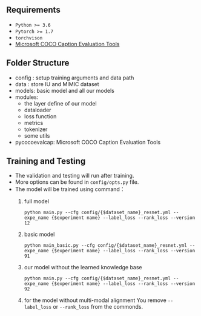 ## Requirements
- `Python >= 3.6`
- `Pytorch >= 1.7`
- `torchvison`
- [Microsoft COCO Caption Evaluation Tools](https://github.com/tylin/coco-caption)

## Folder Structure
- config : setup training arguments and data path
- data : store IU and MIMIC dataset
- models: basic model and all our models
- modules: 
    - the layer define of our model 
    - dataloader
    - loss function
    - metrics
    - tokenizer
    - some utils
- pycocoevalcap: Microsoft COCO Caption Evaluation Tools

## Training and Testing
- The validation and testing will run after training.
- More options can be found in `config/opts.py` file.
- The model will be trained using command：
    1. full model
    
        ```
        python main.py --cfg config/{$dataset_name}_resnet.yml --expe_name {$experiment name} --label_loss --rank_loss --version 12
        ```
        
    2. basic model
    
        ```
        python main_basic.py --cfg config/{$dataset_name}_resnet.yml --expe_name {$experiment name} --label_loss --rank_loss --version 91
        ```
        
    3. our model without the learned knowledge base
    
        ```
        python main.py --cfg config/{$dataset_name}_resnet.yml --expe_name {$experiment name} --label_loss --rank_loss --version 92
        ```
        
    4. for the model without multi-modal alignment
        You remove `--label_loss` or `--rank_loss` from the commonds.

